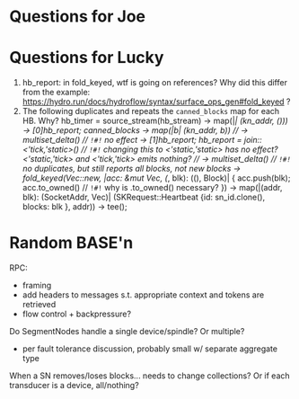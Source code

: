 # Questions for Joe

# Questions for Lucky

1. hb_report: in fold_keyed, wtf is going on references? Why did this differ from the example: https://hydro.run/docs/hydroflow/syntax/surface_ops_gen#fold_keyed ?
2.  The following duplicates and repeats the `canned_blocks` map for each HB. Why?
        hb_timer = source_stream(hb_stream)
            -> map(|_| (kn_addr, ()))
            -> [0]hb_report;
        canned_blocks
            -> map(|b| (kn_addr, b))
            // -> multiset_delta()          // `!#!` no effect
            -> [1]hb_report;
        hb_report = join::<'tick,'static>() // `!#!` changing this to <'static,'static> has no effect? <'static,'tick> and <'tick,'tick> emits nothing?
            // -> multiset_delta()          // `!#!` no duplicates, but still reports all blocks, not new blocks
            -> fold_keyed(Vec::new,
                |acc: &mut Vec<Block>, (_, blk): ((), Block)| {
                    acc.push(blk);
                    acc.to_owned()          // `!#!` why is .to_owned() necessary?
                })
            -> map(|(addr, blk): (SocketAddr, Vec<Block>)| (SKRequest::Heartbeat {id: sn_id.clone(), blocks: blk }, addr))
            -> tee();


# Random BASE'n

RPC:
- framing
- add headers to messages s.t. appropriate context and tokens are retrieved
- flow control + backpressure?

Do SegmentNodes handle a single device/spindle? Or multiple?
- per fault tolerance discussion, probably small w/ separate aggregate type

When a SN removes/loses blocks... needs to change collections? Or if each transducer is a device, all/nothing?